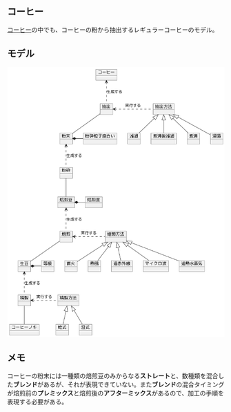 ## コーヒー

[コーヒー](https://ja.wikipedia.org/wiki/%E3%82%B3%E3%83%BC%E3%83%92%E3%83%BC)の中でも、コーヒーの粉から抽出するレギュラーコーヒーのモデル。

## モデル

![](diagram.png)

## メモ

コーヒーの粉末には一種類の焙煎豆のみからなる**ストレート**と、数種類を混合した**ブレンド**があるが、それが表現できていない。また**ブレンド**の混合タイミングが焙煎前の**プレミックス**と焙煎後の**アフターミックス**があるので、加工の手順を表現する必要がある。

